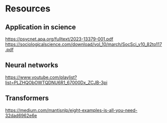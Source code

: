 # Resources

## Application in science

https://psycnet.apa.org/fulltext/2023-13379-001.pdf
https://sociologicalscience.com/download/vol_10/march/SocSci_v10_82to117.pdf 

## Neural networks 

https://www.youtube.com/playlist?list=PLZHQObOWTQDNU6R1_67000Dx_ZCJB-3pi

## Transformers

https://medium.com/mantisnlp/eight-examples-is-all-you-need-32dad6962e6e
